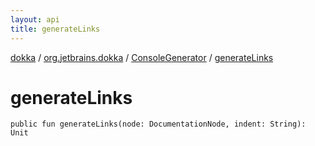 ```yaml
---
layout: api
title: generateLinks
---
```

[dokka](../../index.html) / [org.jetbrains.dokka](../index.html) / [ConsoleGenerator](index.html) / [generateLinks](generateLinks.html)


# generateLinks


```
public fun generateLinks(node: DocumentationNode, indent: String): Unit
```
